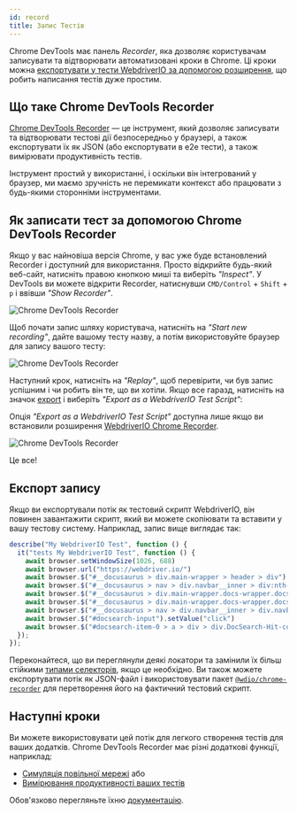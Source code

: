 ```yaml
---
id: record
title: Запис Тестів
---
```


Chrome DevTools має панель _Recorder_, яка дозволяє користувачам записувати та відтворювати автоматизовані кроки в Chrome. Ці кроки можна [експортувати у тести WebdriverIO за допомогою розширення](https://chrome.google.com/webstore/detail/webdriverio-chrome-record/pllimkccefnbmghgcikpjkmmcadeddfn?hl=en), що робить написання тестів дуже простим.

## Що таке Chrome DevTools Recorder

[Chrome DevTools Recorder](https://developer.chrome.com/docs/devtools/recorder/) — це інструмент, який дозволяє записувати та відтворювати тестові дії безпосередньо у браузері, а також експортувати їх як JSON (або експортувати в e2e тести), а також вимірювати продуктивність тестів.

Інструмент простий у використанні, і оскільки він інтегрований у браузер, ми маємо зручність не перемикати контекст або працювати з будь-якими сторонніми інструментами.

## Як записати тест за допомогою Chrome DevTools Recorder

Якщо у вас найновіша версія Chrome, у вас уже буде встановлений Recorder і доступний для використання. Просто відкрийте будь-який веб-сайт, натисніть правою кнопкою миші та виберіть _"Inspect"_. У DevTools ви можете відкрити Recorder, натиснувши `CMD/Control` + `Shift` + `p` і ввівши _"Show Recorder"_.

![Chrome DevTools Recorder](/img/recorder/recorder.png)

Щоб почати запис шляху користувача, натисніть на _"Start new recording"_, дайте вашому тесту назву, а потім використовуйте браузер для запису вашого тесту:

![Chrome DevTools Recorder](/img/recorder/demo.gif)

Наступний крок, натисніть на _"Replay"_, щоб перевірити, чи був запис успішним і чи робить він те, що ви хотіли. Якщо все гаразд, натисніть на значок [export](https://developer.chrome.com/docs/devtools/recorder/reference/#recorder-extension) і виберіть _"Export as a WebdriverIO Test Script"_:

Опція _"Export as a WebdriverIO Test Script"_ доступна лише якщо ви встановили розширення [WebdriverIO Chrome Recorder](https://chrome.google.com/webstore/detail/webdriverio-chrome-record/pllimkccefnbmghgcikpjkmmcadeddfn).

![Chrome DevTools Recorder](/img/recorder/export.gif)

Це все!

## Експорт запису

Якщо ви експортували потік як тестовий скрипт WebdriverIO, він повинен завантажити скрипт, який ви можете скопіювати та вставити у вашу тестову систему. Наприклад, запис вище виглядає так:

```ts
describe("My WebdriverIO Test", function () {
  it("tests My WebdriverIO Test", function () {
    await browser.setWindowSize(1026, 688)
    await browser.url("https://webdriver.io/")
    await browser.$("#__docusaurus > div.main-wrapper > header > div").click()
    await browser.$("#__docusaurus > nav > div.navbar__inner > div:nth-child(1) > a:nth-child(3)").click()rec
    await browser.$("#__docusaurus > div.main-wrapper.docs-wrapper.docs-doc-page > div > aside > div > nav > ul > li:nth-child(4) > div > a").click()
    await browser.$("#__docusaurus > div.main-wrapper.docs-wrapper.docs-doc-page > div > aside > div > nav > ul > li:nth-child(4) > ul > li:nth-child(2) > a").click()
    await browser.$("#__docusaurus > nav > div.navbar__inner > div.navbar__items.navbar__items--right > div.searchBox_qEbK > button > span.DocSearch-Button-Container > span").click()
    await browser.$("#docsearch-input").setValue("click")
    await browser.$("#docsearch-item-0 > a > div > div.DocSearch-Hit-content-wrapper > span").click()
  });
});
```

Переконайтеся, що ви переглянули деякі локатори та замінили їх більш стійкими [типами селекторів](/docs/selectors), якщо це необхідно. Ви також можете експортувати потік як JSON-файл і використовувати пакет [`@wdio/chrome-recorder`](https://github.com/webdriverio/chrome-recorder) для перетворення його на фактичний тестовий скрипт.

## Наступні кроки

Ви можете використовувати цей потік для легкого створення тестів для ваших додатків. Chrome DevTools Recorder має різні додаткові функції, наприклад:

- [Симуляція повільної мережі](https://developer.chrome.com/docs/devtools/recorder/#simulate-slow-network) або
- [Вимірювання продуктивності ваших тестів](https://developer.chrome.com/docs/devtools/recorder/#measure)

Обов'язково перегляньте їхню [документацію](https://developer.chrome.com/docs/devtools/recorder).